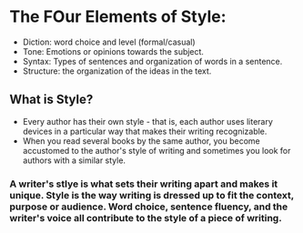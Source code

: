 # The FOur Elements of Style:
- Diction: word choice and level (formal/casual)
- Tone: Emotions or opinions towards the subject.
- Syntax: Types of sentences and organization of words in a sentence. 
- Structure: the organization of the ideas in the text.

## What is Style?
- Every author has their own style - that is, each author uses literary devices in a particular way that makes their writing recognizable.
- When you read several books by the same author, you become accustomed to the author's style of writing and sometimes you look for authors with a similar style.

### A writer's stlye is what sets their writing apart and makes it unique. Style is the way writing is dressed up to fit the context, purpose or audience. Word choice, sentence fluency, and the writer's voice all contribute to the style of a piece of writing.

